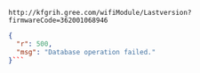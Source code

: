 `http://kfgrih.gree.com/wifiModule/Lastversion?firmwareCode=362001068946`

```json
{
  "r": 500,
  "msg": "Database operation failed."
}```